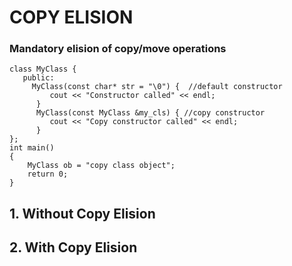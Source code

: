 # COPY ELISION
### Mandatory elision of copy/move operations
```
class MyClass {
   public:
     MyClass(const char* str = "\0") {  //default constructor
         cout << "Constructor called" << endl;
      }
      MyClass(const MyClass &my_cls) { //copy constructor
         cout << "Copy constructor called" << endl;
      }
};
int main()
{
    MyClass ob = "copy class object";
    return 0;
}
```
## 1. Without Copy Elision


## 2. With Copy Elision

